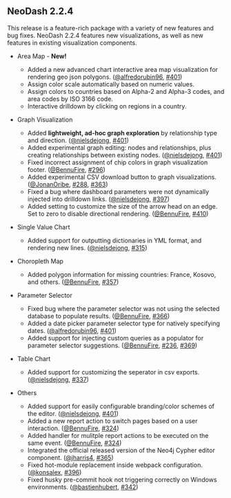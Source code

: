 ## NeoDash 2.2.4
This release is a feature-rich package with a variety of new features and bug fixes. NeoDash 2.2.4 features new visualizations, as well as new features in existing visualization components. 


- Area Map - **New!** 
  - Added a new advanced chart interactive area map visualization for rendering geo json polygons. ([@alfredorubin96](https://github.com/alfredorubin96), [#401](https://github.com/neo4j-labs/neodash/pull/401))
  - Assign color scale automatically based on numeric values.
  - Assign colors to countries based on Alpha-2 and Alpha-3 codes, and area codes by ISO 3166 code.
  - Interactive drilldown by clicking on regions in a country.

- Graph Visualization
  - Added **lightweight, ad-hoc graph exploration** by relationship type and direction. ([@nielsdejong](https://github.com/nielsdejong), [#401](https://github.com/neo4j-labs/neodash/pull/401))
  - Added experimental graph editing: nodes and relationships, plus creating relationships between existing nodes. ([@nielsdejong](https://github.com/nielsdejong), [#401](https://github.com/neo4j-labs/neodash/pull/401))
  - Fixed incorrect assignment of chip colors in graph visualization footer. ([@BennuFire](https://github.com/bennufire), [#296](https://github.com/neo4j-labs/neodash/issues/296))
  - Added experimental CSV download button to graph visualizations. ([@JonanOribe](https://github.com/JonanOribe), [#288](https://github.com/neo4j-labs/neodash/issues/288), [#363](https://github.com/neo4j-labs/neodash/issues/363))
  - Fixed a bug where dashboard parameters were not dynamically injected into drilldown links. ([@nielsdejong](https://github.com/nielsdejong), [#397](https://github.com/neo4j-labs/neodash/pull/397))
  - Added setting to customize the size of the arrow head on an edge. Set to zero to disable directional rendering. ([@BennuFire](https://github.com/bennufire), [#410](https://github.com/neo4j-labs/neodash/pull/410))
 
- Single Value Chart
  - Added support for outputting dictionaries in YML format, and rendering new lines. ([@nielsdejong](https://github.com/nielsdejong), [#315](https://github.com/neo4j-labs/neodash/issues/315))

- Choropleth Map
  - Added polygon information for missing countries: France, Kosovo, and others. ([@BennuFire](https://github.com/bennufire), [#357](https://github.com/neo4j-labs/neodash/issues/357))

- Parameter Selector
  - Fixed bug where the parameter selector was not using the selected database to populate results. ([@BennuFire](https://github.com/bennufire), [#366](https://github.com/neo4j-labs/neodash/issues/366))
  - Added a date picker parameter selector type for natively specifying dates. ([@alfredorubin96](https://github.com/alfredorubin96), [#401](https://github.com/neo4j-labs/neodash/pull/401))
  - Added support for injecting custom queries as a populator for parameter selector suggestions. ([@BennuFire](https://github.com/bennufire), [#236](https://github.com/neo4j-labs/neodash/issues/236), [#369](https://github.com/neo4j-labs/neodash/issues/369))

- Table Chart
  - Added support for customizing the seperator in csv exports. ([@nielsdejong](https://github.com/nielsdejong), [#337](https://github.com/neo4j-labs/neodash/issues/337))
- Others
  - Added support for easily configurable branding/color schemes of the editor. ([@nielsdejong](https://github.com/nielsdejong), [#401](https://github.com/neo4j-labs/neodash/pull/401))
  - Added a new report action to switch pages based on a user interaction. ([@BennuFire](https://github.com/BennuFire), [#324](https://github.com/neo4j-labs/neodash/issues/324))
  - Added handler for mulitple report actions to be executed on the same event. ([@BennuFire](https://github.com/BennuFire), [#324](https://github.com/neo4j-labs/neodash/issues/324))
  - Integrated the official released version of the Neo4j Cypher editor component. ([@jharris4](https://github.com/jharris4), [#365](https://github.com/neo4j-labs/neodash/pull/365))
  - Fixed hot-module replacement inside webpack configuration.  ([@konsalex](https://github.com/konsalex), [#396](https://github.com/neo4j-labs/neodash/pull/396))
  - Fixed husky pre-commit hook not triggering correctly on Windows environments. ([@bastienhubert](https://github.com/bastienhubert), [#342](https://github.com/neo4j-labs/neodash/issues/342))